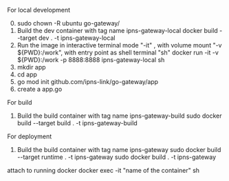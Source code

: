 For local development  

0. sudo chown -R ubuntu go-gateway/
1. Build the dev container with tag name ipns-gateway-local
    docker build --target dev . -t ipns-gateway-local
2. Run the image in interactive terminal mode "-it" , with volume mount "-v ${PWD}:/work", with entry point as shell terminal "sh"
    docker run -it -v ${PWD}:/work -p 8888:8888 ipns-gateway-local sh
3. mkdir app  
4. cd app
5. go mod init github.com/ipns-link/go-gateway/app
6. create a app.go

For build
1. Build the build container with tag name ipns-gateway-build
    sudo docker build --target build . -t ipns-gateway-build

For deployment
1. Build the build container with tag name ipns-gateway
    sudo docker build --target runtime . -t ipns-gateway
    sudo docker build . -t ipns-gateway

attach to running docker
docker exec -it "name of the container" sh

